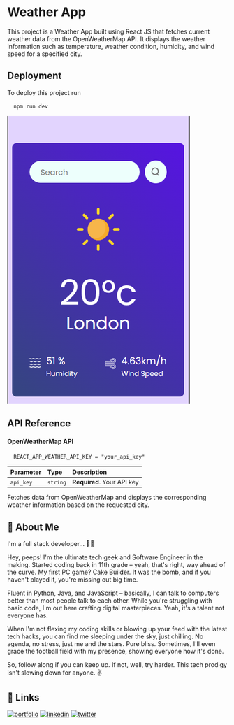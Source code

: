 
# Weather App

This project is a Weather App built using React JS that fetches current weather data from the OpenWeatherMap API. It displays the weather information such as temperature, weather condition, humidity, and wind speed for a specified city.


## Deployment

To deploy this project run

```bash
  npm run dev
```
![Project Image](image.png)


## API Reference

#### OpenWeatherMap API 

```http
  REACT_APP_WEATHER_API_KEY = "your_api_key"

```

| Parameter | Type     | Description                |
| :-------- | :------- | :------------------------- |
| `api_key` | `string` | **Required**. Your API key |

Fetches data from OpenWeatherMap and displays the corresponding weather information based on the requested city.


## 🚀 About Me
I'm a full stack developer... 🧑‍💻

Hey, peeps! I'm the ultimate tech geek and Software Engineer in the making. Started coding back in 11th grade – yeah, that's right, way ahead of the curve. My first PC game? Cake Builder. It was the bomb, and if you haven't played it, you're missing out big time.

Fluent in Python, Java, and JavaScript – basically, I can talk to computers better than most people talk to each other. While you're struggling with basic code, I'm out here crafting digital masterpieces. Yeah, it's a talent not everyone has.

When I'm not flexing my coding skills or blowing up your feed with the latest tech hacks, you can find me sleeping under the sky, just chilling. No agenda, no stress, just me and the stars. Pure bliss. Sometimes, I'll even grace the football field with my presence, showing everyone how it's done.

So, follow along if you can keep up. If not, well, try harder. This tech prodigy isn't slowing down for anyone. ✌️


## 🔗 Links
[![portfolio](https://img.shields.io/badge/my_portfolio-000?style=for-the-badge&logo=ko-fi&logoColor=white)](https://none-c16111.webflow.io/)
[![linkedin](https://img.shields.io/badge/linkedin-0A66C2?style=for-the-badge&logo=linkedin&logoColor=white)](https://www.linkedin.com/tanmaymandal13/)
[![twitter](https://img.shields.io/badge/twitter-1DA1F2?style=for-the-badge&logo=twitter&logoColor=white)](https://x.com/iam10mayy)

